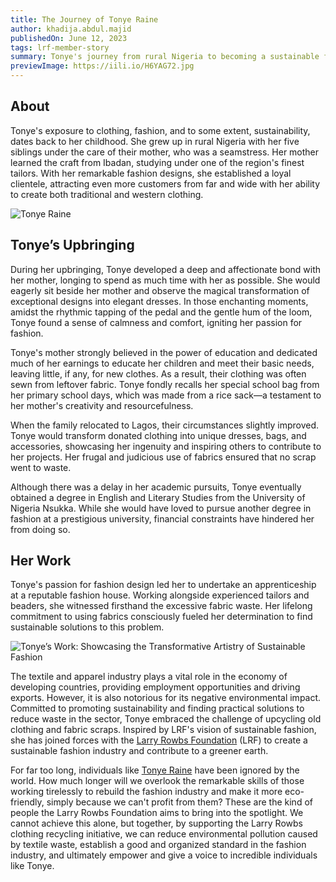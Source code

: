 ```yaml
---
title: The Journey of Tonye Raine
author: khadija.abdul.majid
publishedOn: June 12, 2023
tags: lrf-member-story
summary: Tonye's journey from rural Nigeria to becoming a sustainable fashion advocate, transforming the industry with passion and resourcefulness.
previewImage: https://iili.io/H6YAG72.jpg
---
```


## About

Tonye's exposure to clothing, fashion, and to some extent, sustainability, dates back to her childhood. She grew up in rural Nigeria with her five siblings under the care of their mother, who was a seamstress. Her mother learned the craft from Ibadan, studying under one of the region's finest tailors. With her remarkable fashion designs, she established a loyal clientele, attracting even more customers from far and wide with her ability to
create both traditional and western clothing.

![Tonye Raine](https://iili.io/H6YAG72.jpg)

## Tonye’s Upbringing

During her upbringing, Tonye developed a deep and affectionate bond with her mother, longing to spend as much time with her as possible. She would eagerly sit beside her mother and observe the magical transformation of exceptional designs into elegant dresses. In those enchanting moments, amidst the rhythmic tapping of the pedal and the gentle hum of the loom, Tonye found a sense of calmness and comfort, igniting her passion for fashion.

Tonye's mother strongly believed in the power of education and dedicated much of her earnings to educate her children and meet their basic needs, leaving little, if any, for new clothes. As a result, their clothing was often sewn from leftover fabric. Tonye fondly recalls her special school bag from her primary school days, which was made from a rice sack—a testament to her mother's creativity and resourcefulness.

When the family relocated to Lagos, their circumstances slightly improved. Tonye would transform donated clothing into unique dresses, bags, and accessories, showcasing her ingenuity and inspiring others to contribute to her projects. Her frugal and judicious use of fabrics ensured that no scrap went to waste.

Although there was a delay in her academic pursuits, Tonye eventually obtained a degree in English and Literary Studies from the University of Nigeria Nsukka. While she would have loved to pursue another degree in fashion
at a prestigious university, financial constraints have hindered her from doing so.

## Her Work

Tonye's passion for fashion design led her to undertake an apprenticeship at a reputable fashion house. Working alongside experienced tailors and beaders, she witnessed firsthand the excessive fabric waste. Her lifelong commitment to using fabrics consciously fueled her determination to find sustainable solutions to this problem.

![Tonye’s Work: Showcasing the Transformative Artistry of Sustainable Fashion](https://iili.io/H6YT4yP.png)

The textile and apparel industry plays a vital role in the economy of developing countries, providing employment opportunities and driving exports. However, it is also notorious for its negative environmental impact. Committed to promoting sustainability and finding practical solutions to reduce waste in the sector, Tonye embraced
the challenge of upcycling old clothing and fabric scraps. Inspired by LRF's vision of sustainable fashion, she has joined forces with the [Larry Rowbs Foundation](https://larryrowbsfoundation.org/) (LRF) to create a sustainable fashion industry and contribute to a greener earth.

For far too long, individuals like [Tonye Raine](https://www.linkedin.com/in/tonye-raine-489b6584/) have been ignored by the world. How much longer will we overlook the remarkable skills of those working tirelessly to rebuild the fashion industry and make it more eco-friendly, simply because we can't profit from them? These are the kind of people the Larry Rowbs Foundation aims to bring into the spotlight. We cannot achieve this alone, but
together, by supporting the Larry Rowbs clothing recycling initiative, we can reduce environmental pollution caused by textile waste, establish a good and organized standard in the fashion industry, and ultimately empower
and give a voice to incredible individuals like Tonye.
